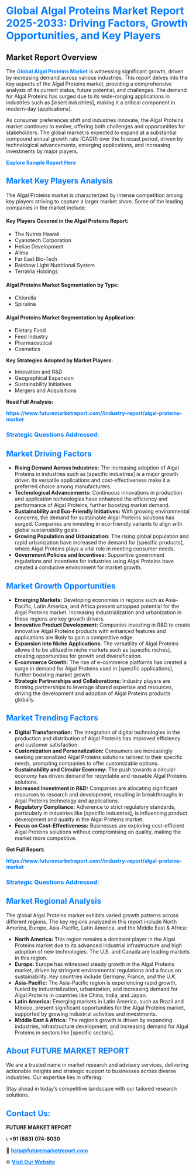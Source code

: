 <h1 style="color: #007BFF;">Global Algal Proteins Market Report 2025-2033: Driving Factors, Growth Opportunities, and Key Players</h1>

<section id="overview">
<h2>Market Report Overview</h2>
<p>The <a href="https://www.futuremarketreport.com//industry-report/algal-proteins-market" style="color: #007BFF; text-decoration: none;"><strong>Global Algal Proteins Market</strong></a> is witnessing significant growth, driven by increasing demand across various industries. This report delves into the key aspects of the Algal Proteins market, providing a comprehensive analysis of its current status, future potential, and challenges. The demand for Algal Proteins has surged due to its wide-ranging applications in industries such as [insert industries], making it a critical component in modern-day [applications].</p>
<p>As consumer preferences shift and industries innovate, the Algal Proteins market continues to evolve, offering both challenges and opportunities for stakeholders. The global market is expected to expand at a substantial compound annual growth rate (CAGR) over the forecast period, driven by technological advancements, emerging applications, and increasing investments by major players.</p>
</section>

<section id="overview">
<p><a href="https://www.futuremarketreport.com//request-sample/reportId=91615" style="color: #007BFF; text-decoration: none;"><strong>Explore Sample Report Here</strong></a></p>
</section>

<section id="key-players">
<h2 style="color: #007BFF;">Market Key Players Analysis</h2>
<p>The Algal Proteins market is characterized by intense competition among key players striving to capture a larger market share. Some of the leading companies in the market include:</p>
<h4>Key Players Covered in the Algal Proteins Report:</h4>
<ul><li>The Nutrex Hawaii</li><li>Cyanotech Corporation</li><li>Heliae Development</li><li>Allma</li><li>Far East Bio-Tech</li><li>Rainbow Light Nutritional System</li><li>TerraVia Holdings</li></ul>
<h4>Algal Proteins Market Segmentation by Type:</h4>
<ul><li>Chlorella</li><li>Spirulina</li></ul>

<h4>Algal Proteins Market Segmentation by Application:</h4>
<ul><li>Dietary Food</li><li>Feed Industry</li><li>Pharmaceutical</li><li>Cosmetics</li></ul>
<p><strong>Key Strategies Adopted by Market Players:</strong></p>
<ul>
<li>Innovation and R&D</li>
<li>Geographical Expansion</li>
<li>Sustainability Initiatives</li>
<li>Mergers and Acquisitions</li>
</ul>
</section>

<section>
<p><strong>Read Full Analysis: </strong></p><a href="https://www.futuremarketreport.com//industry-report/algal-proteins-market" style="color: #007BFF; text-decoration: none;"><strong>https://www.futuremarketreport.com//industry-report/algal-proteins-market</strong></a>
<h3 style="color: #007BFF;">Strategic Questions Addressed:</h3>
</section>

<section id="driving-factors">
<h2 style="color: #007BFF;">Market Driving Factors</h2>
<ul>
<li><strong>Rising Demand Across Industries:</strong> The increasing adoption of Algal Proteins in industries such as [specific industries] is a major growth driver. Its versatile applications and cost-effectiveness make it a preferred choice among manufacturers.</li>
<li><strong>Technological Advancements:</strong> Continuous innovations in production and application technologies have enhanced the efficiency and performance of Algal Proteins, further boosting market demand.</li>
<li><strong>Sustainability and Eco-Friendly Initiatives:</strong> With growing environmental concerns, the demand for sustainable Algal Proteins solutions has surged. Companies are investing in eco-friendly variants to align with global sustainability goals.</li>
<li><strong>Growing Population and Urbanization:</strong> The rising global population and rapid urbanization have increased the demand for [specific products], where Algal Proteins plays a vital role in meeting consumer needs.</li>
<li><strong>Government Policies and Incentives:</strong> Supportive government regulations and incentives for industries using Algal Proteins have created a conducive environment for market growth.</li>
</ul>
</section>

<section id="growth-opportunities">
<h2 style="color: #007BFF;">Market Growth Opportunities</h2>
<ul>
<li><strong>Emerging Markets:</strong> Developing economies in regions such as Asia-Pacific, Latin America, and Africa present untapped potential for the Algal Proteins market. Increasing industrialization and urbanization in these regions are key growth drivers.</li>
<li><strong>Innovative Product Development:</strong> Companies investing in R&D to create innovative Algal Proteins products with enhanced features and applications are likely to gain a competitive edge.</li>
<li><strong>Expansion into Niche Applications:</strong> The versatility of Algal Proteins allows it to be utilized in niche markets such as [specific niches], creating opportunities for growth and diversification.</li>
<li><strong>E-commerce Growth:</strong> The rise of e-commerce platforms has created a surge in demand for Algal Proteins used in [specific applications], further boosting market growth.</li>
<li><strong>Strategic Partnerships and Collaborations:</strong> Industry players are forming partnerships to leverage shared expertise and resources, driving the development and adoption of Algal Proteins products globally.</li>
</ul>
</section>

<section id="trending-factors">
<h2 style="color: #007BFF;">Market Trending Factors</h2>
<ul>
<li><strong>Digital Transformation:</strong> The integration of digital technologies in the production and distribution of Algal Proteins has improved efficiency and customer satisfaction.</li>
<li><strong>Customization and Personalization:</strong> Consumers are increasingly seeking personalized Algal Proteins solutions tailored to their specific needs, prompting companies to offer customizable options.</li>
<li><strong>Sustainability and Circular Economy:</strong> The push towards a circular economy has driven demand for recyclable and reusable Algal Proteins solutions.</li>
<li><strong>Increased Investment in R&D:</strong> Companies are allocating significant resources to research and development, resulting in breakthroughs in Algal Proteins technology and applications.</li>
<li><strong>Regulatory Compliance:</strong> Adherence to strict regulatory standards, particularly in industries like [specific industries], is influencing product development and quality in the Algal Proteins market.</li>
<li><strong>Focus on Cost-Effectiveness:</strong> Businesses are exploring cost-efficient Algal Proteins solutions without compromising on quality, making the market more competitive.</li>
</ul>
</section>

<section>
<p><strong>Get Full Report: </strong></p><a href="https://www.futuremarketreport.com//industry-report/algal-proteins-market" style="color: #007BFF; text-decoration: none;"><strong>https://www.futuremarketreport.com//industry-report/algal-proteins-market</strong></a>
<h3 style="color: #007BFF;">Strategic Questions Addressed:</h3>
</section>


<section id="regional-analysis">
<h2 style="color: #007BFF;">Market Regional Analysis</h2>
<p>The global Algal Proteins market exhibits varied growth patterns across different regions. The key regions analyzed in this report include North America, Europe, Asia-Pacific, Latin America, and the Middle East & Africa:</p>
<ul>
<li><strong>North America:</strong> This region remains a dominant player in the Algal Proteins market due to its advanced industrial infrastructure and high adoption of new technologies. The U.S. and Canada are leading markets in this region.</li>
<li><strong>Europe:</strong> Europe has witnessed steady growth in the Algal Proteins market, driven by stringent environmental regulations and a focus on sustainability. Key countries include Germany, France, and the U.K.</li>
<li><strong>Asia-Pacific:</strong> The Asia-Pacific region is experiencing rapid growth, fueled by industrialization, urbanization, and increasing demand for Algal Proteins in countries like China, India, and Japan.</li>
<li><strong>Latin America:</strong> Emerging markets in Latin America, such as Brazil and Mexico, present significant opportunities for the Algal Proteins market, supported by growing industrial activities and investments.</li>
<li><strong>Middle East & Africa:</strong> The region’s growth is driven by expanding industries, infrastructure development, and increasing demand for Algal Proteins in sectors like [specific sectors].</li>
</ul>
</section>

<footer>
<h2 style="color: #007BFF;">About FUTURE MARKET REPORT</h2>
<p>We are a trusted name in market research and advisory services, delivering actionable insights and strategic support to businesses across diverse industries. Our expertise lies in offering:</p>

<p>Stay ahead in today’s competitive landscape with our tailored research solutions.</p>

<h2 style="color: #007BFF;">Contact Us:</h2>
<p><strong>FUTURE MARKET REPORT</strong></p>
<p>📞 <strong>+91 (883) 074-8030</strong></p>
<p>📧 <strong><a href="mailto:help@futuremarketreport.com" style="color: #007BFF;">help@futuremarketreport.com</a></strong></p>
<p>🌐 <strong><a href="https://www.futuremarketreport.com/" style="color: #007BFF;">Visit Our Website</a></strong></p>
</footer>